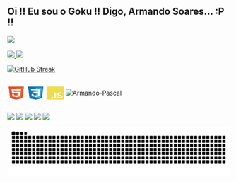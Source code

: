 ## Oi !! Eu sou o Goku !! Digo, Armando Soares... :P !!
![](https://komarev.com/ghpvc/?username=armandosds)
 <div>
  <a href="https://github.com/armandosds">
  <img height="150em" src="https://github-readme-stats.vercel.app/api?username=armandosds&show_icons=true&theme=dracula&include_all_commits=true&count_private=true"/>
  <img height="150em" src="https://github-readme-stats.vercel.app/api/top-langs/?username=armandosds&layout=compact&langs_count=7&theme=dracula"/>
</div>
 
<div heigth="120em">

 [![GitHub Streak](http://github-readme-streak-stats.herokuapp.com?user=armandosds&theme=dracula&date_format=j%20M%5B%20Y%5D)](https://git.io/JKseV)
 
 </div>
 
 <div style="display: inline-block"><br>
 <img align="center" alt="Armando-HTML" height="30" width="40" src="https://raw.githubusercontent.com/devicons/devicon/master/icons/html5/html5-original.svg">
 <img align="center" alt="Armando-CSS" height="30" width="40" src="https://raw.githubusercontent.com/devicons/devicon/master/icons/css3/css3-original.svg">
 <img align="center" alt="Armando-Js" height="30" width="40" src="https://raw.githubusercontent.com/devicons/devicon/master/icons/javascript/javascript-plain.svg">
 <img align="center" alt="Armando-Pascal" height="30" width="40" src="https://upload.wikimedia.org/wikipedia/en/b/b2/Embarcadero_Delphi_10.4_Sydney_Product_Logo_and_Icon.svg">
</div>

##
 
 <div> 
  <a href="https://www.youtube.com/channel/UCmqPVLPXxFZ0RBn6REyldhA" target="_blank"><img src="https://img.shields.io/badge/YouTube-FF0000?style=for-the-badge&logo=youtube&logoColor=white" target="_blank"></a>
  <a href="https://instagram.com/armandoosoares" target="_blank"><img src="https://img.shields.io/badge/-Instagram-%23E4405F?style=for-the-badge&logo=instagram&logoColor=white" target="_blank"></a>
 	<a href="https://www.twitch.tv/armandosds" target="_blank"><img src="https://img.shields.io/badge/Twitch-9146FF?style=for-the-badge&logo=twitch&logoColor=white" target="_blank"></a>
   <a href = "mailto:armandosds@gmail.com"><img src="https://img.shields.io/badge/-Gmail-%23333?style=for-the-badge&logo=gmail&logoColor=white" target="_blank"></a>
  <a href="https://www.linkedin.com/in/armando-soares-88a35024/" target="_blank"><img src="https://img.shields.io/badge/-LinkedIn-%230077B5?style=for-the-badge&logo=linkedin&logoColor=white" target="_blank"></a> 
 
  ![Snake animation](https://github.com/armandosds/armandosds/blob/output/github-contribution-grid-snake.svg)

 </div>
